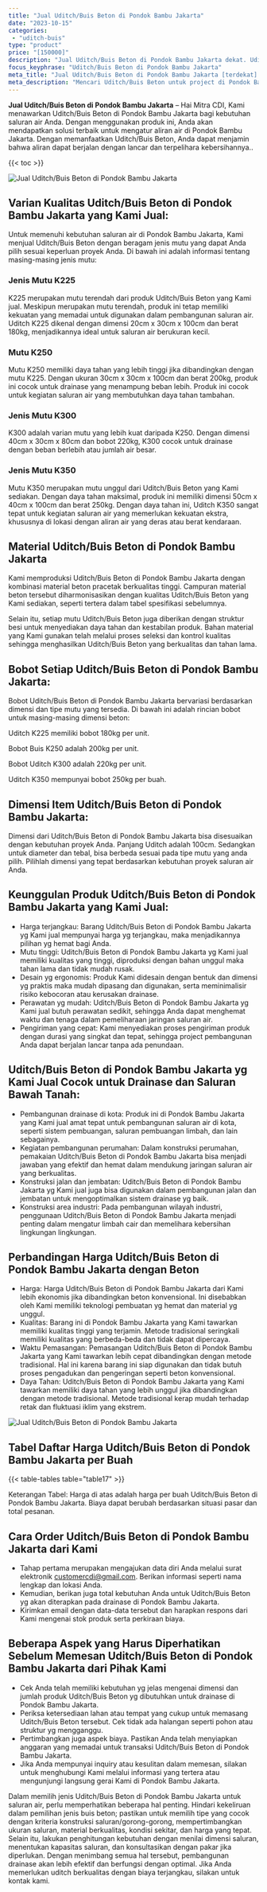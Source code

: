 ```yaml
---
title: "Jual Uditch/Buis Beton di Pondok Bambu Jakarta"
date: "2023-10-15"
categories:
 - "uditch-buis"
type: "product"
price: "[150000]"
description: "Jual Uditch/Buis Beton di Pondok Bambu Jakarta dekat. Uditch/Buis Beton ini sering dipakai dalam project konstruksi sebagai saluran pembuangan yang handal dan awet. Hubungi kami untuk informasi lebih lanjut."
focus_keyphrase: "Uditch/Buis Beton di Pondok Bambu Jakarta"
meta_title: "Jual Uditch/Buis Beton di Pondok Bambu Jakarta [terdekat] - CDI"
meta_description: "Mencari Uditch/Buis Beton untuk project di Pondok Bambu Jakarta? Kami memiliki Uditch/Buis Beton berkualitas untuk infrastruktur drainase. Dapatkan penawaran terbaik sekarang."
---
```


**Jual Uditch/Buis Beton di Pondok Bambu Jakarta** – Hai Mitra CDI, Kami menawarkan Uditch/Buis Beton di Pondok Bambu Jakarta bagi kebutuhan saluran air Anda. Dengan menggunakan produk ini, Anda akan mendapatkan solusi terbaik untuk mengatur aliran air di Pondok Bambu Jakarta. Dengan memanfaatkan Uditch/Buis Beton, Anda dapat menjamin bahwa aliran dapat berjalan dengan lancar dan terpelihara kebersihannya..

{{< toc >}}

![Jual Uditch/Buis Beton di Pondok Bambu Jakarta](/images/uditch-buis/uditch-beton-10.jpg)

## Varian Kualitas Uditch/Buis Beton di Pondok Bambu Jakarta yang Kami Jual:

Untuk memenuhi kebutuhan saluran air di Pondok Bambu Jakarta, Kami menjual Uditch/Buis Beton dengan beragam jenis mutu yang dapat Anda pilih sesuai keperluan proyek Anda. Di bawah ini adalah informasi tentang masing-masing jenis mutu:

### Jenis Mutu K225

K225 merupakan mutu terendah dari produk Uditch/Buis Beton yang Kami jual. Meskipun merupakan mutu terendah, produk ini tetap memiliki kekuatan yang memadai untuk digunakan dalam pembangunan saluran air. Uditch K225 dikenal dengan dimensi 20cm x 30cm x 100cm dan berat 180kg, menjadikannya ideal untuk saluran air berukuran kecil.

### Mutu K250

Mutu K250 memiliki daya tahan yang lebih tinggi jika dibandingkan dengan mutu K225. Dengan ukuran 30cm x 30cm x 100cm dan berat 200kg, produk ini cocok untuk drainase yang menampung beban lebih. Produk ini cocok untuk kegiatan saluran air yang membutuhkan daya tahan tambahan.

### Jenis Mutu K300

K300 adalah varian mutu yang lebih kuat daripada K250. Dengan dimensi 40cm x 30cm x 80cm dan bobot 220kg, K300 cocok untuk drainase dengan beban berlebih atau jumlah air besar.

### Jenis Mutu K350

Mutu K350 merupakan mutu unggul dari Uditch/Buis Beton yang Kami sediakan. Dengan daya tahan maksimal, produk ini memiliki dimensi 50cm x 40cm x 100cm dan berat 250kg. Dengan daya tahan ini, Uditch K350 sangat tepat untuk kegiatan saluran air yang memerlukan kekuatan ekstra, khususnya di lokasi dengan aliran air yang deras atau berat kendaraan.

## Material Uditch/Buis Beton di Pondok Bambu Jakarta

Kami memproduksi Uditch/Buis Beton di Pondok Bambu Jakarta dengan kombinasi material beton pracetak berkualitas tinggi. Campuran material beton tersebut diharmonisasikan dengan kualitas Uditch/Buis Beton yang Kami sediakan, seperti tertera dalam tabel spesifikasi sebelumnya.

Selain itu, setiap mutu Uditch/Buis Beton juga diberikan dengan struktur besi untuk menyediakan daya tahan dan kestabilan produk. Bahan material yang Kami gunakan telah melalui proses seleksi dan kontrol kualitas sehingga menghasilkan Uditch/Buis Beton yang berkualitas dan tahan lama.

## Bobot Setiap Uditch/Buis Beton di Pondok Bambu Jakarta:

Bobot Uditch/Buis Beton di Pondok Bambu Jakarta bervariasi berdasarkan dimensi dan tipe mutu yang tersedia. Di bawah ini adalah rincian bobot untuk masing-masing dimensi beton:

Uditch K225 memiliki bobot 180kg per unit.

Bobot Buis K250 adalah 200kg per unit.

Bobot Uditch K300 adalah 220kg per unit.

Uditch K350 mempunyai bobot 250kg per buah.

## Dimensi Item Uditch/Buis Beton di Pondok Bambu Jakarta:

Dimensi dari Uditch/Buis Beton di Pondok Bambu Jakarta bisa disesuaikan dengan kebutuhan proyek Anda. Panjang Uditch adalah 100cm. Sedangkan untuk diameter dan tebal, bisa berbeda sesuai pada tipe mutu yang anda pilih. Pilihlah dimensi yang tepat berdasarkan kebutuhan proyek saluran air Anda.

## Keunggulan Produk Uditch/Buis Beton di Pondok Bambu Jakarta yang Kami Jual:

*   Harga terjangkau: Barang Uditch/Buis Beton di Pondok Bambu Jakarta yg Kami jual mempunyai harga yg terjangkau, maka menjadikannya pilihan yg hemat bagi Anda.
*   Mutu tinggi: Uditch/Buis Beton di Pondok Bambu Jakarta yg Kami jual memiliki kualitas yang tinggi, diproduksi dengan bahan unggul maka tahan lama dan tidak mudah rusak.
*   Desain yg ergonomis: Produk Kami didesain dengan bentuk dan dimensi yg praktis maka mudah dipasang dan digunakan, serta meminimalisir risiko kebocoran atau kerusakan drainase.
*   Perawatan yg mudah: Uditch/Buis Beton di Pondok Bambu Jakarta yg Kami jual butuh perawatan sedikit, sehingga Anda dapat menghemat waktu dan tenaga dalam pemeliharaan jaringan saluran air.
*   Pengiriman yang cepat: Kami menyediakan proses pengiriman produk dengan durasi yang singkat dan tepat, sehingga project pembangunan Anda dapat berjalan lancar tanpa ada penundaan.

## Uditch/Buis Beton di Pondok Bambu Jakarta yg Kami Jual Cocok untuk Drainase dan Saluran Bawah Tanah:

*   Pembangunan drainase di kota: Produk ini di Pondok Bambu Jakarta yang Kami jual amat tepat untuk pembangunan saluran air di kota, seperti sistem pembuangan, saluran pembuangan limbah, dan lain sebagainya.
*   Kegiatan pembangunan perumahan: Dalam konstruksi perumahan, pemakaian Uditch/Buis Beton di Pondok Bambu Jakarta bisa menjadi jawaban yang efektif dan hemat dalam mendukung jaringan saluran air yang berkualitas.
*   Konstruksi jalan dan jembatan: Uditch/Buis Beton di Pondok Bambu Jakarta yg Kami jual juga bisa digunakan dalam pembangunan jalan dan jembatan untuk mengoptimalkan sistem drainase yg baik.
*   Konstruksi area industri: Pada pembangunan wilayah industri, penggunaan Uditch/Buis Beton di Pondok Bambu Jakarta menjadi penting dalam mengatur limbah cair dan memelihara kebersihan lingkungan lingkungan.

## Perbandingan Harga Uditch/Buis Beton di Pondok Bambu Jakarta dengan Beton

*   Harga: Harga Uditch/Buis Beton di Pondok Bambu Jakarta dari Kami lebih ekonomis jika dibandingkan beton konvensional. Ini disebabkan oleh Kami memiliki teknologi pembuatan yg hemat dan material yg unggul.
*   Kualitas: Barang ini di Pondok Bambu Jakarta yang Kami tawarkan memiliki kualitas tinggi yang terjamin. Metode tradisional seringkali memiliki kualitas yang berbeda-beda dan tidak dapat dipercaya.
*   Waktu Pemasangan: Pemasangan Uditch/Buis Beton di Pondok Bambu Jakarta yang Kami tawarkan lebih cepat dibandingkan dengan metode tradisional. Hal ini karena barang ini siap digunakan dan tidak butuh proses pengadukan dan pengeringan seperti beton konvensional.
*   Daya Tahan: Uditch/Buis Beton di Pondok Bambu Jakarta yang Kami tawarkan memiliki daya tahan yang lebih unggul jika dibandingkan dengan metode tradisional. Metode tradisional kerap mudah terhadap retak dan fluktuasi iklim yang ekstrem.

![Jual Uditch/Buis Beton di Pondok Bambu Jakarta](/images/uditch-buis/buis-beton-30.jpg)

## Tabel Daftar Harga Uditch/Buis Beton di Pondok Bambu Jakarta per Buah

{{< table-tables table="table17" >}}

Keterangan Tabel: Harga di atas adalah harga per buah Uditch/Buis Beton di Pondok Bambu Jakarta. Biaya dapat berubah berdasarkan situasi pasar dan total pesanan.

## Cara Order Uditch/Buis Beton di Pondok Bambu Jakarta dari Kami

*   Tahap pertama merupakan mengajukan data diri Anda melalui surat elektronik customercdi@gmail.com. Berikan informasi seperti nama lengkap dan lokasi Anda.
*   Kemudian, berikan juga total kebutuhan Anda untuk Uditch/Buis Beton yg akan diterapkan pada drainase di Pondok Bambu Jakarta.
*   Kirimkan email dengan data-data tersebut dan harapkan respons dari Kami mengenai stok produk serta perkiraan biaya.

## Beberapa Aspek yang Harus Diperhatikan Sebelum Memesan Uditch/Buis Beton di Pondok Bambu Jakarta dari Pihak Kami

*   Cek Anda telah memiliki kebutuhan yg jelas mengenai dimensi dan jumlah produk Uditch/Buis Beton yg dibutuhkan untuk drainase di Pondok Bambu Jakarta.
*   Periksa ketersediaan lahan atau tempat yang cukup untuk memasang Uditch/Buis Beton tersebut. Cek tidak ada halangan seperti pohon atau struktur yg mengganggu.
*   Pertimbangkan juga aspek biaya. Pastikan Anda telah menyiapkan anggaran yang memadai untuk transaksi Uditch/Buis Beton di Pondok Bambu Jakarta.
*   Jika Anda mempunyai inquiry atau kesulitan dalam memesan, silakan untuk menghubungi Kami melalui informasi yang tertera atau mengunjungi langsung gerai Kami di Pondok Bambu Jakarta.

Dalam memilih jenis Uditch/Buis Beton di Pondok Bambu Jakarta untuk saluran air, perlu memperhatikan beberapa hal penting. Hindari kekeliruan dalam pemilihan jenis buis beton; pastikan untuk memilih tipe yang cocok dengan kriteria konstruksi saluran/gorong-gorong, mempertimbangkan ukuran saluran, material berkualitas, kondisi sekitar, dan harga yang tepat. Selain itu, lakukan penghitungan kebutuhan dengan menilai dimensi saluran, menentukan kapasitas saluran, dan konsultasikan dengan pakar jika diperlukan. Dengan menimbang semua hal tersebut, pembangunan drainase akan lebih efektif dan berfungsi dengan optimal. Jika Anda memerlukan uditch berkualitas dengan biaya terjangkau, silakan untuk kontak kami.